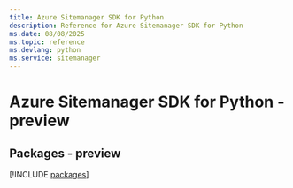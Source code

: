 ```yaml
---
title: Azure Sitemanager SDK for Python
description: Reference for Azure Sitemanager SDK for Python
ms.date: 08/08/2025
ms.topic: reference
ms.devlang: python
ms.service: sitemanager
---
```

# Azure Sitemanager SDK for Python - preview
## Packages - preview
[!INCLUDE [packages](sitemanager-index.md)]